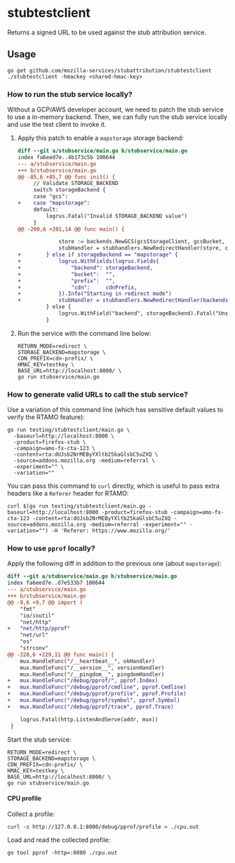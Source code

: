 # stubtestclient

Returns a signed URL to be used against the stub attribution service.

## Usage

```
go get github.com/mozilla-services/stubattribution/stubtestclient
./stubtestclient -hmackey <shared-hmac-key>
```

### How to run the stub service locally?

Without a GCP/AWS developer account, we need to patch the stub service to use a
in-memory backend. Then, we can fully run the stub service locally and use the
test client to invoke it.

1. Apply this patch to enable a `mapstorage` storage backend:

   ```diff
   diff --git a/stubservice/main.go b/stubservice/main.go
   index fa6eed7e..4b173c5b 100644
   --- a/stubservice/main.go
   +++ b/stubservice/main.go
   @@ -85,6 +85,7 @@ func init() {
    	// Validate STORAGE_BACKEND
    	switch storageBackend {
    	case "gcs":
   +	case "mapstorage":
    	default:
    		logrus.Fatal("Invalid STORAGE_BACKEND value")
    	}
   @@ -200,6 +201,14 @@ func main() {

    			store := backends.NewGCS(gcsStorageClient, gcsBucket, time.Hour*24)
    			stubHandler = stubhandlers.NewRedirectHandler(store, cdnPrefix, gcsPrefix, bouncerBaseURL)
   +		} else if storageBackend == "mapstorage" {
   +			logrus.WithFields(logrus.Fields{
   +				"backend": storageBackend,
   +				"bucket":  "",
   +				"prefix":  "",
   +				"cdn":     cdnPrefix,
   +			}).Info("Starting in redirect mode")
   +			stubHandler = stubhandlers.NewRedirectHandler(backends.NewMapStorage(), cdnPrefix, "", bouncerBaseURL)
    		} else {
    			logrus.WithField("backend", storageBackend).Fatal("Unsupported storage backend")
    		}
   ```

2. Run the service with the command line below:

   ```
   RETURN_MODE=redirect \
   STORAGE_BACKEND=mapstorage \
   CDN_PREFIX=cdn-prefix/ \
   HMAC_KEY=testkey \
   BASE_URL=http://localhost:8000/ \
   go run stubservice/main.go
   ```

### How to generate valid URLs to call the stub service?

Use a variation of this command line (which has sensitive default values to
verify the RTAMO feature):

```
go run testing/stubtestclient/main.go \
  -baseurl=http://localhost:8000 \
  -product=firefox-stub \
  -campaign=amo-fx-cta-123 \
  -content=rta:dUJsb2NrMEByYXltb25kaGlsbC5uZXQ \
  -source=addons.mozilla.org -medium=referral \
  -experiment="" \
  -variation=""
```

You can pass this command to `curl` directly, which is useful to pass extra
headers like a `Referer` header for RTAMO:

```
curl $(go run testing/stubtestclient/main.go -baseurl=http://localhost:8000 -product=firefox-stub -campaign=amo-fx-cta-123 -content=rta:dUJsb2NrMEByYXltb25kaGlsbC5uZXQ -source=addons.mozilla.org -medium=referral -experiment="" -variation="") -H 'Referer: https://www.mozilla.org/'
```

### How to use `pprof` locally?

Apply the following diff in addition to the previous one (about `mapstorage`):

```diff
diff --git a/stubservice/main.go b/stubservice/main.go
index fa6eed7e..d7e533b7 100644
--- a/stubservice/main.go
+++ b/stubservice/main.go
@@ -9,6 +9,7 @@ import (
 	"fmt"
 	"io/ioutil"
 	"net/http"
+	"net/http/pprof"
 	"net/url"
 	"os"
 	"strconv"
@@ -228,6 +229,11 @@ func main() {
 	mux.HandleFunc("/__heartbeat__", okHandler)
 	mux.HandleFunc("/__version__", versionHandler)
 	mux.HandleFunc("/__pingdom__", pingdomHandler)
+	mux.HandleFunc("/debug/pprof/", pprof.Index)
+	mux.HandleFunc("/debug/pprof/cmdline", pprof.Cmdline)
+	mux.HandleFunc("/debug/pprof/profile", pprof.Profile)
+	mux.HandleFunc("/debug/pprof/symbol", pprof.Symbol)
+	mux.HandleFunc("/debug/pprof/trace", pprof.Trace)

 	logrus.Fatal(http.ListenAndServe(addr, mux))
 }
```

Start the stub service:

```
RETURN_MODE=redirect \
STORAGE_BACKEND=mapstorage \
CDN_PREFIX=cdn-prefix/ \
HMAC_KEY=testkey \
BASE_URL=http://localhost:8000/ \
go run stubservice/main.go
```

#### CPU profile

Collect a profile:

```
curl -s http://127.0.0.1:8000/debug/pprof/profile > ./cpu.out
```

Load and read the collected profile:

```
go tool pprof -http=:8080 ./cpu.out
```
